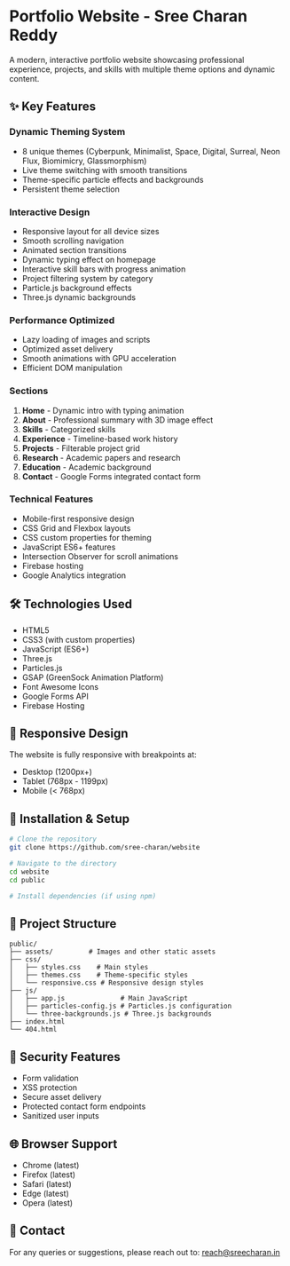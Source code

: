 # Portfolio Website - Sree Charan Reddy

A modern, interactive portfolio website showcasing professional experience, projects, and skills with multiple theme options and dynamic content.

## ✨ Key Features

### Dynamic Theming System
- 8 unique themes (Cyberpunk, Minimalist, Space, Digital, Surreal, Neon Flux, Biomimicry, Glassmorphism)
- Live theme switching with smooth transitions
- Theme-specific particle effects and backgrounds
- Persistent theme selection

### Interactive Design
- Responsive layout for all device sizes 
- Smooth scrolling navigation
- Animated section transitions
- Dynamic typing effect on homepage
- Interactive skill bars with progress animation
- Project filtering system by category
- Particle.js background effects
- Three.js dynamic backgrounds

### Performance Optimized
- Lazy loading of images and scripts
- Optimized asset delivery
- Smooth animations with GPU acceleration
- Efficient DOM manipulation

### Sections
1. **Home** - Dynamic intro with typing animation
2. **About** - Professional summary with 3D image effect
3. **Skills** - Categorized skills
4. **Experience** - Timeline-based work history
5. **Projects** - Filterable project grid
6. **Research** - Academic papers and research
7. **Education** - Academic background
8. **Contact** - Google Forms integrated contact form

### Technical Features
- Mobile-first responsive design
- CSS Grid and Flexbox layouts
- CSS custom properties for theming
- JavaScript ES6+ features
- Intersection Observer for scroll animations
- Firebase hosting
- Google Analytics integration

## 🛠️ Technologies Used

- HTML5
- CSS3 (with custom properties)
- JavaScript (ES6+)
- Three.js
- Particles.js
- GSAP (GreenSock Animation Platform)
- Font Awesome Icons
- Google Forms API
- Firebase Hosting

## 📱 Responsive Design

The website is fully responsive with breakpoints at:
- Desktop (1200px+)
- Tablet (768px - 1199px)
- Mobile (< 768px)

## 🔧 Installation & Setup

```bash
# Clone the repository
git clone https://github.com/sree-charan/website

# Navigate to the directory
cd website
cd public

# Install dependencies (if using npm)

```

## 📂 Project Structure

```
public/
├── assets/         # Images and other static assets
├── css/
│   ├── styles.css    # Main styles
│   ├── themes.css    # Theme-specific styles
│   └── responsive.css # Responsive design styles
├── js/
│   ├── app.js              # Main JavaScript
│   ├── particles-config.js # Particles.js configuration
│   └── three-backgrounds.js # Three.js backgrounds
├── index.html
└── 404.html
```

## 🔐 Security Features

- Form validation
- XSS protection
- Secure asset delivery
- Protected contact form endpoints
- Sanitized user inputs

## 🌐 Browser Support

- Chrome (latest)
- Firefox (latest)
- Safari (latest)
- Edge (latest)
- Opera (latest)

## 📧 Contact

For any queries or suggestions, please reach out to: reach@sreecharan.in
